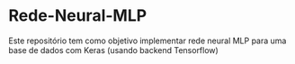 # Rede-Neural-MLP
Este repositório tem como objetivo implementar rede neural MLP para uma base de dados com Keras (usando backend Tensorflow)
